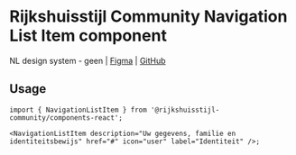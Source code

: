 <!-- @license CC0-1.0 -->

# Rijkshuisstijl Community Navigation List Item component

NL design system - geen | [Figma](https://www.figma.com/design/Nv5EsCW9ioWBUSi9m9JqOa/Local---Rijkshuisstijl---Bibliotheek?node-id=4074-1580&node-type=canvas&t=HuDzyBW9wHdB2QVh-0) | [GitHub](https://github.com/nl-design-system/rijkshuisstijl-community/issues/557)

## Usage

```tsx
import { NavigationListItem } from '@rijkshuisstijl-community/components-react';

<NavigationListItem description="Uw gegevens, familie en identiteitsbewijs" href="#" icon="user" label="Identiteit" />;
```
